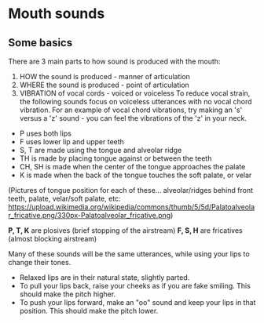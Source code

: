 <!--
    NOTE: this is only source material, not used in the application
-->

# Mouth sounds

## Some basics

There are 3 main parts to how sound is produced with the mouth:

1.  HOW the sound is produced - manner of articulation
2.  WHERE the sound is produced - point of articulation
3.  VIBRATION of vocal cords - voiced or voiceless
    To reduce vocal strain, the following sounds focus on voiceless utterances with no vocal chord vibration. For an example of vocal chord vibrations, try making an 's' versus a 'z' sound - you can feel the vibrations of the 'z' in your neck.

- P uses both lips
- F uses lower lip and upper teeth
- S, T are made using the tongue and alveolar ridge
- TH is made by placing tongue against or between the teeth
- CH, SH is made when the center of the tongue approaches the palate
- K is made when the back of the tongue touches the soft palate, or velar

(Pictures of tongue position for each of these... alveolar/ridges behind front teeth, palate, velar/soft palate, etc: https://upload.wikimedia.org/wikipedia/commons/thumb/5/5d/Palatoalveolar_fricative.png/330px-Palatoalveolar_fricative.png)

**P, T, K** are plosives (brief stopping of the airstream)
**F, S, H** are fricatives (almost blocking airstream)

Many of these sounds will be the same utterances, while using your lips to change their tones.

- Relaxed lips are in their natural state, slightly parted.
- To pull your lips back, raise your cheeks as if you are fake smiling. This should make the pitch higher.
- To push your lips forward, make an "oo" sound and keep your lips in that position. This should make the pitch lower.
